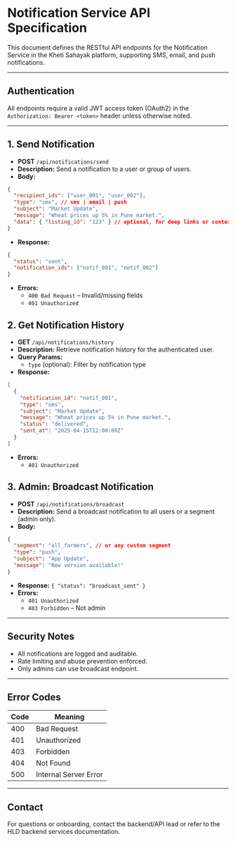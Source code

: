 # Notification Service API Specification

This document defines the RESTful API endpoints for the Notification Service in the Kheti Sahayak platform, supporting SMS, email, and push notifications.

---

## Authentication
All endpoints require a valid JWT access token (OAuth2) in the `Authorization: Bearer <token>` header unless otherwise noted.

---

## 1. Send Notification
- **POST** `/api/notifications/send`
- **Description:** Send a notification to a user or group of users.
- **Body:**
```json
{
  "recipient_ids": ["user_001", "user_002"],
  "type": "sms", // sms | email | push
  "subject": "Market Update",
  "message": "Wheat prices up 5% in Pune market.",
  "data": { "listing_id": "123" } // optional, for deep links or context
}
```
- **Response:**
```json
{
  "status": "sent",
  "notification_ids": ["notif_001", "notif_002"]
}
```
- **Errors:**
  - `400 Bad Request` – Invalid/missing fields
  - `401 Unauthorized`

## 2. Get Notification History
- **GET** `/api/notifications/history`
- **Description:** Retrieve notification history for the authenticated user.
- **Query Params:**
  - `type` (optional): Filter by notification type
- **Response:**
```json
[
  {
    "notification_id": "notif_001",
    "type": "sms",
    "subject": "Market Update",
    "message": "Wheat prices up 5% in Pune market.",
    "status": "delivered",
    "sent_at": "2025-04-15T12:00:00Z"
  }
]
```
- **Errors:**
  - `401 Unauthorized`

## 3. Admin: Broadcast Notification
- **POST** `/api/notifications/broadcast`
- **Description:** Send a broadcast notification to all users or a segment (admin only).
- **Body:**
```json
{
  "segment": "all_farmers", // or any custom segment
  "type": "push",
  "subject": "App Update",
  "message": "New version available!"
}
```
- **Response:** `{ "status": "broadcast_sent" }`
- **Errors:**
  - `401 Unauthorized`
  - `403 Forbidden` – Not admin

---

## Security Notes
- All notifications are logged and auditable.
- Rate limiting and abuse prevention enforced.
- Only admins can use broadcast endpoint.

---

## Error Codes
| Code | Meaning                |
|------|------------------------|
| 400  | Bad Request            |
| 401  | Unauthorized           |
| 403  | Forbidden              |
| 404  | Not Found              |
| 500  | Internal Server Error  |

---

## Contact
For questions or onboarding, contact the backend/API lead or refer to the HLD backend services documentation.
